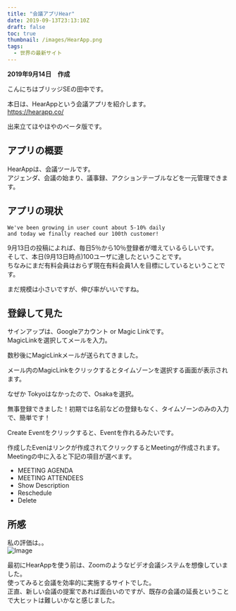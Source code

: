 ```yaml
---
title: "会議アプリHear"
date: 2019-09-13T23:13:10Z
draft: false
toc: true
thumbnail: /images/HearApp.png
tags:
  - 世界の最新サイト
---
```


**2019年9月14日　作成**

こんにちはブリッジSEの田中です。

本日は、HearAppという会議アプリを紹介します。  
https://hearapp.co/

出来立てほやほやのベータ版です。

## アプリの概要
HearAppは、会議ツールです。  
アジェンダ、会議の始まり、議事録、アクションテーブルなどを一元管理できます。

## アプリの現状

```
We've been growing in user count about 5-10% daily   
and today we finally reached our 100th customer!
```

9月13日の投稿によれば、毎日5％から10％登録者が増えているらしいです。   
そして、本日(9月13日時点)100ユーザに達したということです。  
ちなみにまだ有料会員はおらず現在有料会員1人を目標にしているということです。  

まだ規模は小さいですが、伸び率がいいですね。  

## 登録して見た

サインアップは、Googleアカウント or Magic Linkです。  
MagicLinkを選択してメールを入力。  

数秒後にMagicLinkメールが送られてきました。  

メール内のMagicLinkをクリックするとタイムゾーンを選択する画面が表示されます。  

なぜか Tokyoはなかったので、Osakaを選択。   

無事登録できました！初期では名前などの登録もなく、タイムゾーンのみの入力で、簡単です！

Create Eventをクリックすると、Eventを作れるみたいです。  

作成したEvenはリンクが作成されてクリックするとMeetingが作成されます。    
Meetingの中に入ると下記の項目が選べます。  

- MEETING AGENDA
- MEETING ATTENDEES
- Show Description
- Reschedule
- Delete

## 所感

私の評価は。。  
![Image](/images/Star1.png)

最初にHearAppを使う前は、Zoomのようなビデオ会議システムを想像していました。  
使ってみると会議を効率的に実施するサイトでした。  
正直、新しい会議の提案であれば面白いのですが、既存の会議の延長ということで大ヒットは難しいかなと感じました。

